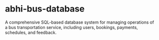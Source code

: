 # abhi-bus-database
A comprehensive SQL-based database system for managing operations of a bus transportation service, including users, bookings, payments, schedules, and feedback.
